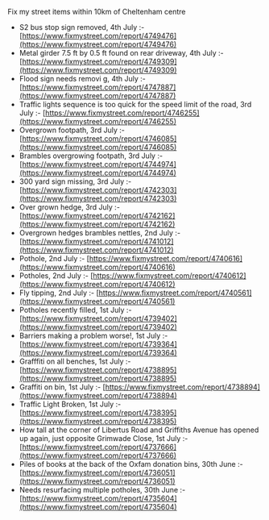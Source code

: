 Fix my street items within 10km of Cheltenham centre

<!-- fix_marker starts -->

- S2 bus stop sign removed, 4th July :- [https://www.fixmystreet.com/report/4749476](https://www.fixmystreet.com/report/4749476)
- Metal girder 7.5 ft by 0.5 ft found on rear driveway, 4th July :- [https://www.fixmystreet.com/report/4749309](https://www.fixmystreet.com/report/4749309)
- Flood sign needs removi g, 4th July :- [https://www.fixmystreet.com/report/4747887](https://www.fixmystreet.com/report/4747887)
- Traffic lights sequence is too quick for the speed limit of the road, 3rd July :- [https://www.fixmystreet.com/report/4746255](https://www.fixmystreet.com/report/4746255)
- Overgrown footpath, 3rd July :- [https://www.fixmystreet.com/report/4746085](https://www.fixmystreet.com/report/4746085)
- Brambles overgrowing footpath, 3rd July :- [https://www.fixmystreet.com/report/4744974](https://www.fixmystreet.com/report/4744974)
- 300 yard sign missing, 3rd July :- [https://www.fixmystreet.com/report/4742303](https://www.fixmystreet.com/report/4742303)
- Over grown hedge, 3rd July :- [https://www.fixmystreet.com/report/4742162](https://www.fixmystreet.com/report/4742162)
- Overgrown hedges brambles nettles, 2nd July :- [https://www.fixmystreet.com/report/4741012](https://www.fixmystreet.com/report/4741012)
- Pothole, 2nd July :- [https://www.fixmystreet.com/report/4740616](https://www.fixmystreet.com/report/4740616)
- Potholes, 2nd July :- [https://www.fixmystreet.com/report/4740612](https://www.fixmystreet.com/report/4740612)
- Fly tipping, 2nd July :- [https://www.fixmystreet.com/report/4740561](https://www.fixmystreet.com/report/4740561)
- Potholes recently filled, 1st July :- [https://www.fixmystreet.com/report/4739402](https://www.fixmystreet.com/report/4739402)
- Barriers making a problem worse!, 1st July :- [https://www.fixmystreet.com/report/4739364](https://www.fixmystreet.com/report/4739364)
- Grafffiti on all benches, 1st July :- [https://www.fixmystreet.com/report/4738895](https://www.fixmystreet.com/report/4738895)
- Graffiti on bin, 1st July :- [https://www.fixmystreet.com/report/4738894](https://www.fixmystreet.com/report/4738894)
- Traffic Light Broken, 1st July :- [https://www.fixmystreet.com/report/4738395](https://www.fixmystreet.com/report/4738395)
- How tall at the corner of Libertus Road and Griffiths Avenue has opened up again, just opposite Grimwade Close, 1st July :- [https://www.fixmystreet.com/report/4737666](https://www.fixmystreet.com/report/4737666)
- Piles of books at the back of the Oxfam donation bins, 30th June :- [https://www.fixmystreet.com/report/4736051](https://www.fixmystreet.com/report/4736051)
- Needs resurfacing multiple potholes, 30th June :- [https://www.fixmystreet.com/report/4735604](https://www.fixmystreet.com/report/4735604)

<!-- fix_marker ends -->